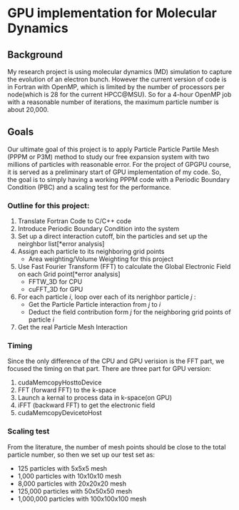# GPU implementation for Molecular Dynamics

## Background
My research project is using molecular dynamics (MD) simulation to capture the evolution of an electron bunch. However the current version of code is in Fortran with OpenMP, which is limited by the number of processors per node(which is 28 for the current HPCC@MSU). So for a 4-hour OpenMP job with a reasonable number of iterations, the maximum particle number is about 20,000.

## Goals
Our ultimate goal of this project is to apply Particle Particle Partile Mesh (PPPM or P3M) method to study our free expansion system with two millions of particles with reasonable error.
For the project of GPGPU course, it is served as a preliminary  start of GPU implementation of my code. So, the goal is to simply having a working PPPM code with a Periodic Boundary Condition (PBC) and a scaling test for the performance.

### Outline for this project:
1. Translate Fortran Code to C/C++ code
2. Introduce Periodic Boundary Condition into the system
3. Set up a direct interaction cutoff, bin the particles and set up the neirghbor list[*error analysis]
4. Assign each particle to its neighboring grid points
	* Area weighting/Volume Weighting for this project
4. Use Fast Fourier Transform (FFT) to calculate the Global Electronic Field on each Grid point[*error analysis]
	* FFTW_3D for CPU
	* cuFFT_3D for GPU
5. For each particle _i_, loop over each of its nerighbor particle _j_ :
	* Get the Particle Particle interaction from _j_ to _i_
	* Deduct the field contribution form _j_ for the neighboring grid points of particle _i_
6. Get the real Particle Mesh Interaction

### Timing
Since the only difference of the CPU and GPU verision is the FFT part, we focused the timing on that part.
There are three part for GPU version:

1. cudaMemcopyHosttoDevice
2. FFT (forward FFT) to the k-space
3. Launch a kernal to process data in k-space(on GPU)
4. iFFT (backward FFT) to get the electronic field
5. cudaMemcopyDevicetoHost

### Scaling test
From the literature, the number of mesh points should be close to the total particle number, so then we set up our test set as:
* 125 particles with 5x5x5 mesh
* 1,000 particles with 10x10x10 mesh
* 8,000 particles with 20x20x20 mesh
* 125,000 particles with 50x50x50 mesh
* 1,000,000 particles with 100x100x100 mesh


